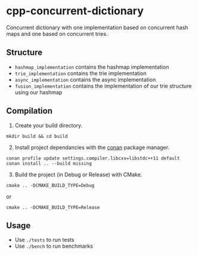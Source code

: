 # cpp-concurrent-dictionary

Concurrent dictionary with one implementation based on concurrent hash maps and one based on concurrent tries.

## Structure

- `hashmap_implementation` contains the hashmap implementation
- `trie_implementation` contains the trie implementation
- `async_implementation` contains the async implementation
- `fusion_implementation` contains the implementation of our trie structure using our hashmap

## Compilation

1. Create your build directory.

```
mkdir build && cd build
```

2. Install project dependancies with the [conan](https://docs.conan.io/en/latest/introduction.html) package manager.

```
conan profile update settings.compiler.libcxx=libstdc++11 default
conan install .. --build missing
```

3. Build the project (in Debug or Release) with CMake.

```
cmake .. -DCMAKE_BUILD_TYPE=Debug
```

or

```
cmake .. -DCMAKE_BUILD_TYPE=Release
```

## Usage

- Use `./tests` to run tests
- Use `./bench` to run benchmarks
